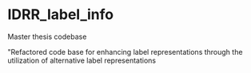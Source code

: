 # IDRR_label_info
Master thesis codebase

"Refactored code base for enhancing label representations through the utilization of alternative label representations
